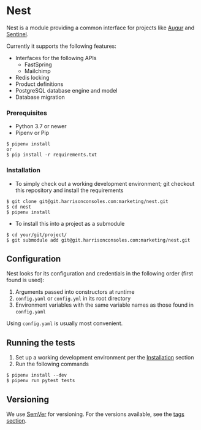 # Nest
Nest is a module providing a common interface for projects like 
[Augur]() and [Sentinel](https://git.harrisonconsoles.com/marketing/sentinel).

Currently it supports the following features:

- Interfaces for the following APIs
  - FastSpring
  - Mailchimp
- Redis locking
- Product definitions
- PostgreSQL database engine and model
- Database migration

### Prerequisites

- Python 3.7 or newer
- Pipenv or Pip

```
$ pipenv install
or
$ pip install -r requirements.txt
```

### Installation

- To simply check out a working development environment; git checkout this 
repository and install the requirements
```
$ git clone git@git.harrisonconsoles.com:marketing/nest.git
$ cd nest
$ pipenv install
```

- To install this into a project as a submodule
```
$ cd your/git/project/
$ git submodule add git@git.harrisonconsoles.com:marketing/nest.git
```

## Configuration

Nest looks for its configuration and credentials in the following order 
(first found is used):

1. Arguments passed into constructors at runtime
2. `config.yaml` or `config.yml` in its root directory
3. Environment variables with the same variable names as those found in 
`config.yaml`

Using `config.yaml` is usually most convenient.

## Running the tests

1. Set up a working development environment per the 
[Installation](#Installation) section
2. Run the following commands
```
$ pipenv install --dev
$ pipenv run pytest tests
```

## Versioning

We use [SemVer](http://semver.org/) for versioning. For the versions available, 
see the [tags section](https://git.harrisonconsoles.com/marketing/nest/-/tags). 